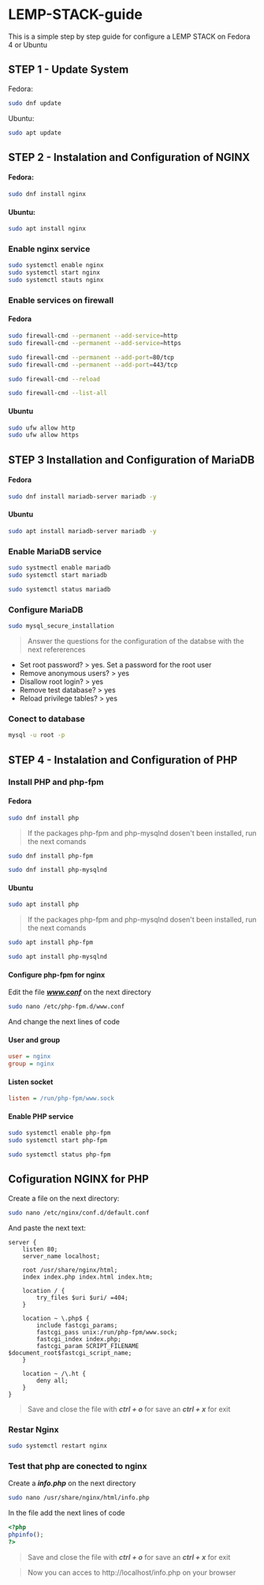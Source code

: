 # LEMP-STACK-guide
This is a simple step by step guide for configure a LEMP STACK on Fedora 4 or Ubuntu

## STEP 1 - Update System

Fedora:  
```bash
sudo dnf update
```

Ubuntu:  
```bash
sudo apt update
```

## STEP 2 - Instalation and Configuration of NGINX

#### Fedora: 
```bash
sudo dnf install nginx
```

#### Ubuntu:  
```bash
sudo apt install nginx
```

### Enable nginx service

```bash
sudo systemctl enable nginx  
sudo systemctl start nginx  
sudo systemctl stauts nginx
```
### Enable services on firewall

#### Fedora 
```bash
sudo firewall-cmd --permanent --add-service=http  
sudo firewall-cmd --permanent --add-service=https  
```
```bash
sudo firewall-cmd --permanent --add-port=80/tcp
sudo firewall-cmd --permanent --add-port=443/tcp  
```
```bash
sudo firewall-cmd --reload

sudo firewall-cmd --list-all
```

#### Ubuntu
```bash
sudo ufw allow http  
sudo ufw allow https  
```


## STEP 3 Installation and Configuration of MariaDB

#### Fedora  
```bash
sudo dnf install mariadb-server mariadb -y
```

#### Ubuntu
```bash
sudo apt install mariadb-server mariadb -y
```

### Enable MariaDB service

```bash
sudo systmectl enable mariadb
sudo systemctl start mariadb

sudo systemctl status mariadb
```

### Configure MariaDB

```bash
sudo mysql_secure_installation
```

> Answer the questions for the configuration of the databse with the next refererences

* Set root password? > yes. Set a password for the root user
* Remove anonymous users? > yes
* Disallow root login? > yes
* Remove test database? > yes
* Reload privilege tables? > yes

### Conect to database
```bash 
mysql -u root -p
```



## STEP 4 - Instalation and Configuration of PHP

### Install PHP and php-fpm

#### Fedora
```bash
sudo dnf install php 
```
> If the packages php-fpm and php-mysqlnd dosen't been installed, run the next comands

```bash
sudo dnf install php-fpm
```
```bash
sudo dnf install php-mysqlnd
```
#### Ubuntu
```bash
sudo apt install php 
```
> If the packages php-fpm and php-mysqlnd dosen't been installed, run the next comands

```bash
sudo apt install php-fpm
```
```bash
sudo apt install php-mysqlnd
```
#### Configure php-fpm for nginx
Edit the file ***www.conf*** on the next directory
```bash
sudo nano /etc/php-fpm.d/www.conf
```

And change the next lines of code  
#### User and group
```ini
user = nginx
group = nginx
```
#### Listen socket
```ini
listen = /run/php-fpm/www.sock
```

#### Enable PHP service

``` bash
sudo systemctl enable php-fpm
sudo systemctl start php-fpm

sudo systemctl status php-fpm
```

## Cofiguration NGINX for PHP

Create a file on the next directory:

```bash
sudo nano /etc/nginx/conf.d/default.conf
```

And paste the next text:

```nginx
server {
    listen 80;
    server_name localhost;

    root /usr/share/nginx/html;
    index index.php index.html index.htm;

    location / {
        try_files $uri $uri/ =404;
    }

    location ~ \.php$ {
        include fastcgi_params;
        fastcgi_pass unix:/run/php-fpm/www.sock;
        fastcgi_index index.php;
        fastcgi_param SCRIPT_FILENAME $document_root$fastcgi_script_name;
    }

    location ~ /\.ht {
        deny all;
    }
}
```

>Save and close the file with ***ctrl + o*** for save an ***ctrl + x*** for exit

### Restar Nginx
```bash 
sudo systemctl restart nginx
```

### Test that php are conected to nginx

Create a ***info.php*** on the next directory
```bash
sudo nano /usr/share/nginx/html/info.php
```

In the file add the next lines of code
```php
<?php
phpinfo();
?>
```
>Save and close the file with ***ctrl + o*** for save an ***ctrl + x*** for exit

>Now you can acces to http://localhost/info.php on your browser
